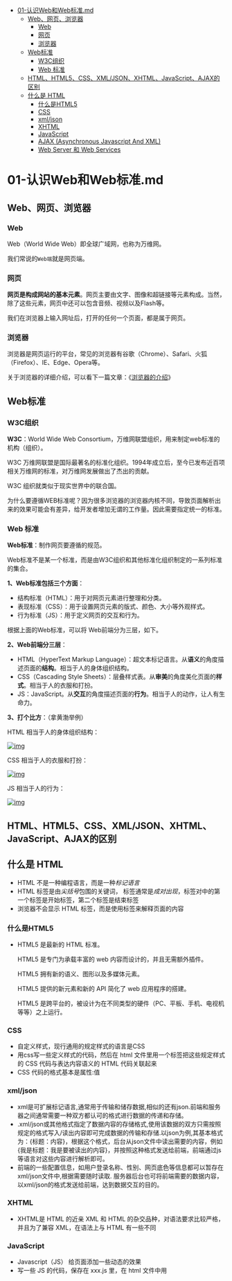- [01-认识Web和Web标准.md](#01-认识web和web标准md)
  - [Web、网页、浏览器](#web网页浏览器)
    - [Web](#web)
    - [网页](#网页)
    - [浏览器](#浏览器)
  - [Web标准](#web标准)
    - [W3C组织](#w3c组织)
    - [Web 标准](#web-标准)
  - [HTML、HTML5、CSS、XML/JSON、XHTML、JavaScript、AJAX的区别](#htmlhtml5cssxmljsonxhtmljavascriptajax的区别)
  - [什么是 HTML](#什么是-html)
    - [什么是HTML5](#什么是html5)
    - [CSS](#css)
    - [xml/json](#xmljson)
    - [XHTML](#xhtml)
    - [JavaScript](#javascript)
    - [AJAX  (Asynchronous Javascript And XML)](#ajax--asynchronous-javascript-and-xml)
    - [Web Server 和 Web Services](#web-server-和-web-services)

# 01-认识Web和Web标准.md

## Web、网页、浏览器

### Web

Web（World Wide Web）即全球广域网，也称为万维网。

我们常说的`Web端`就是网页端。

### 网页

**网页是构成网站的基本元素**。网页主要由文字、图像和超链接等元素构成。当然，除了这些元素，网页中还可以包含音频、视频以及Flash等。

我们在浏览器上输入网址后，打开的任何一个页面，都是属于网页。

### 浏览器

浏览器是网页运行的平台，常见的浏览器有谷歌（Chrome）、Safari、火狐（Firefox）、IE、Edge、Opera等。

关于浏览器的详细介绍，可以看下一篇文章：《[浏览器的介绍](https://github.com/qianguyihao/Web/blob/master/01-html/02-浏览器的介绍.md)》

## Web标准

### W3C组织

**W3C**：World Wide Web Consortium，万维网联盟组织，用来制定web标准的机构（组织）。

W3C 万维网联盟是国际最著名的标准化组织。1994年成立后，至今已发布近百项相关万维网的标准，对万维网发展做出了杰出的贡献。

W3C 组织就类似于现实世界中的联合国。

为什么要遵循WEB标准呢？因为很多浏览器的浏览器内核不同，导致页面解析出来的效果可能会有差异，给开发者增加无谓的工作量。因此需要指定统一的标准。

### Web 标准

**Web标准**：制作网页要遵循的规范。

Web标准不是某一个标准，而是由W3C组织和其他标准化组织制定的一系列标准的集合。

**1、Web标准包括三个方面**：

- 结构标准（HTML）：用于对网页元素进行整理和分类。
- 表现标准（CSS）：用于设置网页元素的版式、颜色、大小等外观样式。
- 行为标准（JS）：用于定义网页的交互和行为。

根据上面的Web标准，可以将 Web前端分为三层，如下。

**2、Web前端分三层**：

- HTML（HyperText Markup Language）：超文本标记语言。从**语义**的角度描述页面的**结构**。相当于人的身体组织结构。
- CSS（Cascading Style Sheets）：层叠样式表。从**审美**的角度美化页面的**样式**。相当于人的衣服和打扮。
- JS：JavaScript。从**交互**的角度描述页面的**行为**。相当于人的动作，让人有生命力。

**3、打个比方**：（拿黄渤举例）

HTML 相当于人的身体组织结构：

[![img](https://camo.githubusercontent.com/26ecb9ea6aadc420d34f4c032575e0107d3c1677d7a8dd1b3ec083c79d13efba/687474703a2f2f696d672e736d79687661652e636f6d2f32303230303332325f313235302e706e67)](https://camo.githubusercontent.com/26ecb9ea6aadc420d34f4c032575e0107d3c1677d7a8dd1b3ec083c79d13efba/687474703a2f2f696d672e736d79687661652e636f6d2f32303230303332325f313235302e706e67)

CSS 相当于人的衣服和打扮：

[![img](https://camo.githubusercontent.com/4aa339489b77df69590546d67c7c4727190718d5803ad51e4964ecf8de1c8dd4/687474703a2f2f696d672e736d79687661652e636f6d2f32303230303332325f313235312e706e67)](https://camo.githubusercontent.com/4aa339489b77df69590546d67c7c4727190718d5803ad51e4964ecf8de1c8dd4/687474703a2f2f696d672e736d79687661652e636f6d2f32303230303332325f313235312e706e67)

JS 相当于人的行为：

[![img](https://camo.githubusercontent.com/c8b748a3427a4ef6a1889b0df3187d25526b6dc0a5c767e7983fea1e67d5c37b/687474703a2f2f696d672e736d79687661652e636f6d2f32303230303332325f323232302e676966)](https://camo.githubusercontent.com/c8b748a3427a4ef6a1889b0df3187d25526b6dc0a5c767e7983fea1e67d5c37b/687474703a2f2f696d672e736d79687661652e636f6d2f32303230303332325f323232302e676966)

## HTML、HTML5、CSS、XML/JSON、XHTML、JavaScript、AJAX的区别

## 什么是 HTML

- HTML 不是一种编程语言，而是一种*标记语言*
- HTML 标签是由*尖括号*包围的关键词， 标签通常是*成对出现*，标签对中的第一个标签是开始标签，第二个标签是结束标签
- 浏览器不会显示 HTML 标签，而是使用标签来解释页面的内容

### 什么是HTML5

- HTML5 是最新的 HTML 标准。

  HTML5 是专门为承载丰富的 web 内容而设计的，并且无需额外插件。

  HTML5 拥有新的语义、图形以及多媒体元素。

  HTML5 提供的新元素和新的 API 简化了 web 应用程序的搭建。

  HTML5 是跨平台的，被设计为在不同类型的硬件（PC、平板、手机、电视机等等）之上运行。

### CSS

- 自定义样式，现行通用的规定样式的语言是CSS
- 用css写一些定义样式的代码，然后在 html 文件里用一个<link>标签把这些规定样式的 CSS 代码与表达内容语义的 HTML 代码关联起来
- CSS 代码的格式基本是属性:值

### xml/json

- xml是可扩展标记语言,通常用于传输和储存数据,相似的还有json.前端和服务器之间通常需要一种双方都认可的格式进行数据的传递和存储。 
- .xml/json或其他格式指定了数据内容的存储格式,使用该数据的双方只需按照规定的格式写入/读出内容即可完成数据的传输和存储.以json为例,其基本格式为：{标题：内容}，根据这个格式，后台从json文件中读出需要的内容，例如{我是标题：我是要被读出的内容}，并按照这种格式发送给前端，前端通过js等语言对这些内容进行解析即可。
- 前端的一些配置信息，如用户登录名称、性别、网页底色等信息都可以暂存在xml/json文件中,根据需要随时读取. 服务器后台也可将前端需要的数据内容，以xml/json的格式发送给前端，达到数据交互的目的。

### XHTML

- XHTML是 HTML 的近亲 XML 和 HTML 的杂交品种，对语法要求比较严格，并且为了兼容 XML，在语法上与 HTML 有一些不同

### JavaScript

-  Javascript（JS） 给页面添加一些动态的效果
-  写一些 JS 的代码，保存在 xxx.js 里，在 html 文件中用 <script> 关联进来

### AJAX  (Asynchronous Javascript And XML)  

- 异步JavaScript和XML这不是一个全新的技术,而是利用已有的js/css/xml等技术达到前端数据及时更新的效果.
- 对用户而言，前端页面的刷新就是点击页面刷新按钮 或者F5实现页面内容的刷新。页面刷新的目的是让页面从新从服务器获取数据，通常是在页面长时间未更新数据，至于多长时间算长，没有定论。例如，门户网站的新闻列表，可能1个小时之内，服务器后台已增加了很多条新的新闻，前端可以通过刷新，从新获取最新的新闻展示在页面上。
- AJAX就是实现了自动更新需要刷新的数据的效果。其基本思路是前端js与后台不断通讯,及时获取前端某部分数据的变化信息,及时进行自动数据获取更新,使用户无需刷新网页即可保持页面数据最新的状态。例如，球赛文字直播、股票实时信息等。

### Web Server 和 Web Services

- 浏览器给服务器发一个请求，服务器不是一看就知道怎么响应的，这些请求和响应要有一个通用的写法，也就是要有一个协议，常用的是 HTTP 协议。
  - Web Server服务器知道按协议要写什么东西进去，完成客户端与服务器的交互
  - 除了提供 Web Service， Web Server 还会兼顾很多功能，包括提供缓存，平衡负载
- 要让这些形形色色的机器能够通过网络进行交互，我们就需要指明一种协议（比如 HTTP/HTTPS）和一种数据封装格式（比如 HTML/XML），Web Server 提供的 Web Service，指的就是这种协议+格式的交流体系
